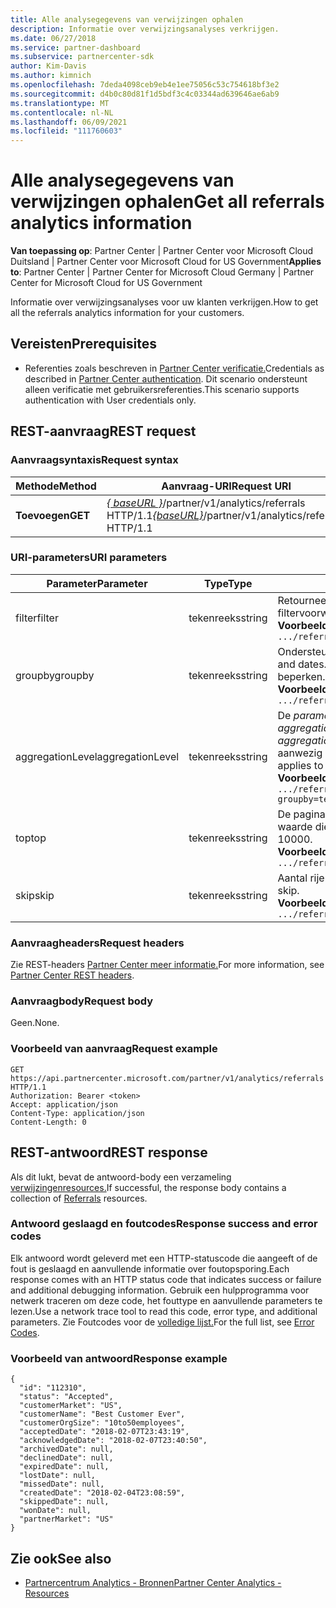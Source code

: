 ```yaml
---
title: Alle analysegegevens van verwijzingen ophalen
description: Informatie over verwijzingsanalyses verkrijgen.
ms.date: 06/27/2018
ms.service: partner-dashboard
ms.subservice: partnercenter-sdk
author: Kim-Davis
ms.author: kimnich
ms.openlocfilehash: 7deda4098ceb9eb4e1ee75056c53c754618bf3e2
ms.sourcegitcommit: d4b0c80d81f1d5bdf3c4c03344ad639646ae6ab9
ms.translationtype: MT
ms.contentlocale: nl-NL
ms.lasthandoff: 06/09/2021
ms.locfileid: "111760603"
---
```

# <a name="get-all-referrals-analytics-information"></a><span data-ttu-id="bd53a-103">Alle analysegegevens van verwijzingen ophalen</span><span class="sxs-lookup"><span data-stu-id="bd53a-103">Get all referrals analytics information</span></span>

<span data-ttu-id="bd53a-104">**Van toepassing op**: Partner Center | Partner Center voor Microsoft Cloud Duitsland | Partner Center voor Microsoft Cloud for US Government</span><span class="sxs-lookup"><span data-stu-id="bd53a-104">**Applies to**: Partner Center | Partner Center for Microsoft Cloud Germany | Partner Center for Microsoft Cloud for US Government</span></span>

<span data-ttu-id="bd53a-105">Informatie over verwijzingsanalyses voor uw klanten verkrijgen.</span><span class="sxs-lookup"><span data-stu-id="bd53a-105">How to get all the referrals analytics information for your customers.</span></span>

## <a name="prerequisites"></a><span data-ttu-id="bd53a-106">Vereisten</span><span class="sxs-lookup"><span data-stu-id="bd53a-106">Prerequisites</span></span>

- <span data-ttu-id="bd53a-107">Referenties zoals beschreven in [Partner Center verificatie.](partner-center-authentication.md)</span><span class="sxs-lookup"><span data-stu-id="bd53a-107">Credentials as described in [Partner Center authentication](partner-center-authentication.md).</span></span> <span data-ttu-id="bd53a-108">Dit scenario ondersteunt alleen verificatie met gebruikersreferenties.</span><span class="sxs-lookup"><span data-stu-id="bd53a-108">This scenario supports authentication with User credentials only.</span></span>

## <a name="rest-request"></a><span data-ttu-id="bd53a-109">REST-aanvraag</span><span class="sxs-lookup"><span data-stu-id="bd53a-109">REST request</span></span>

### <a name="request-syntax"></a><span data-ttu-id="bd53a-110">Aanvraagsyntaxis</span><span class="sxs-lookup"><span data-stu-id="bd53a-110">Request syntax</span></span>

| <span data-ttu-id="bd53a-111">Methode</span><span class="sxs-lookup"><span data-stu-id="bd53a-111">Method</span></span>  | <span data-ttu-id="bd53a-112">Aanvraag-URI</span><span class="sxs-lookup"><span data-stu-id="bd53a-112">Request URI</span></span> |
|---------|-------------|
| <span data-ttu-id="bd53a-113">**Toevoegen**</span><span class="sxs-lookup"><span data-stu-id="bd53a-113">**GET**</span></span> | <span data-ttu-id="bd53a-114">[*\{ baseURL \}*](partner-center-rest-urls.md)/partner/v1/analytics/referrals HTTP/1.1</span><span class="sxs-lookup"><span data-stu-id="bd53a-114">[*\{baseURL\}*](partner-center-rest-urls.md)/partner/v1/analytics/referrals HTTP/1.1</span></span> |

### <a name="uri-parameters"></a><span data-ttu-id="bd53a-115">URI-parameters</span><span class="sxs-lookup"><span data-stu-id="bd53a-115">URI parameters</span></span>

| <span data-ttu-id="bd53a-116">Parameter</span><span class="sxs-lookup"><span data-stu-id="bd53a-116">Parameter</span></span> | <span data-ttu-id="bd53a-117">Type</span><span class="sxs-lookup"><span data-stu-id="bd53a-117">Type</span></span> | <span data-ttu-id="bd53a-118">Beschrijving</span><span class="sxs-lookup"><span data-stu-id="bd53a-118">Description</span></span> |
|-----------|------|-------------|
| <span data-ttu-id="bd53a-119">filter</span><span class="sxs-lookup"><span data-stu-id="bd53a-119">filter</span></span> | <span data-ttu-id="bd53a-120">tekenreeks</span><span class="sxs-lookup"><span data-stu-id="bd53a-120">string</span></span> | <span data-ttu-id="bd53a-121">Retourneert gegevens die overeenkomen met de filtervoorwaarde.</span><span class="sxs-lookup"><span data-stu-id="bd53a-121">Returns data matching the filter condition.</span></span></br> <span data-ttu-id="bd53a-122">**Voorbeeld:**</span><span class="sxs-lookup"><span data-stu-id="bd53a-122">**Example:**</span></span></br>  `.../referrals?filter=field eq 'value'` |
| <span data-ttu-id="bd53a-123">groupby</span><span class="sxs-lookup"><span data-stu-id="bd53a-123">groupby</span></span> | <span data-ttu-id="bd53a-124">tekenreeks</span><span class="sxs-lookup"><span data-stu-id="bd53a-124">string</span></span> | <span data-ttu-id="bd53a-125">Ondersteunt zowel voorwaarden als datums.</span><span class="sxs-lookup"><span data-stu-id="bd53a-125">Supports both terms and dates.</span></span> <span data-ttu-id="bd53a-126">Kortcircuitlogica om het aantal buckets te beperken.</span><span class="sxs-lookup"><span data-stu-id="bd53a-126">Short circuit logic to limit the number of buckets.</span></span></br> <span data-ttu-id="bd53a-127">**Voorbeeld:**</span><span class="sxs-lookup"><span data-stu-id="bd53a-127">**Example:**</span></span></br>  `.../referrals?groupby=termField1,dateField1,termField2` |
| <span data-ttu-id="bd53a-128">aggregationLevel</span><span class="sxs-lookup"><span data-stu-id="bd53a-128">aggregationLevel</span></span> | <span data-ttu-id="bd53a-129">tekenreeks</span><span class="sxs-lookup"><span data-stu-id="bd53a-129">string</span></span> | <span data-ttu-id="bd53a-130">De *parameter aggregationLevel* vereist een *groupby*.</span><span class="sxs-lookup"><span data-stu-id="bd53a-130">The *aggregationLevel* parameter requires a *groupby*.</span></span> <span data-ttu-id="bd53a-131">De *parameter aggregationLevel* is van toepassing op alle datumvelden die aanwezig zijn in *de groupby*.</span><span class="sxs-lookup"><span data-stu-id="bd53a-131">The *aggregationLevel* parameter applies to all date fields present in the *groupby*.</span></span></br> <span data-ttu-id="bd53a-132">**Voorbeeld:**</span><span class="sxs-lookup"><span data-stu-id="bd53a-132">**Example:**</span></span></br> `.../referrals?groupby=termField1,dateField1,termField2&aggregationLevel=day` |
| <span data-ttu-id="bd53a-133">top</span><span class="sxs-lookup"><span data-stu-id="bd53a-133">top</span></span> | <span data-ttu-id="bd53a-134">tekenreeks</span><span class="sxs-lookup"><span data-stu-id="bd53a-134">string</span></span> | <span data-ttu-id="bd53a-135">De paginalimiet is 10000.</span><span class="sxs-lookup"><span data-stu-id="bd53a-135">The page limit is 10000.</span></span> <span data-ttu-id="bd53a-136">Neemt een waarde die kleiner is dan 10000.</span><span class="sxs-lookup"><span data-stu-id="bd53a-136">Takes any value less than 10000.</span></span></br> <span data-ttu-id="bd53a-137">**Voorbeeld:**</span><span class="sxs-lookup"><span data-stu-id="bd53a-137">**Example:**</span></span></br> `.../referrals?top=100`</br> |
| <span data-ttu-id="bd53a-138">skip</span><span class="sxs-lookup"><span data-stu-id="bd53a-138">skip</span></span> | <span data-ttu-id="bd53a-139">tekenreeks</span><span class="sxs-lookup"><span data-stu-id="bd53a-139">string</span></span> | <span data-ttu-id="bd53a-140">Aantal rijen dat moet worden overgeslagen.</span><span class="sxs-lookup"><span data-stu-id="bd53a-140">Number of rows to skip.</span></span></br> <span data-ttu-id="bd53a-141">**Voorbeeld:**</span><span class="sxs-lookup"><span data-stu-id="bd53a-141">**Example:**</span></span></br>  `.../referrals?top=100&skip=100` |

### <a name="request-headers"></a><span data-ttu-id="bd53a-142">Aanvraagheaders</span><span class="sxs-lookup"><span data-stu-id="bd53a-142">Request headers</span></span>

<span data-ttu-id="bd53a-143">Zie REST-headers [Partner Center meer informatie.](headers.md)</span><span class="sxs-lookup"><span data-stu-id="bd53a-143">For more information, see [Partner Center REST headers](headers.md).</span></span>

### <a name="request-body"></a><span data-ttu-id="bd53a-144">Aanvraagbody</span><span class="sxs-lookup"><span data-stu-id="bd53a-144">Request body</span></span>

<span data-ttu-id="bd53a-145">Geen.</span><span class="sxs-lookup"><span data-stu-id="bd53a-145">None.</span></span>

### <a name="request-example"></a><span data-ttu-id="bd53a-146">Voorbeeld van aanvraag</span><span class="sxs-lookup"><span data-stu-id="bd53a-146">Request example</span></span>

```http
GET https://api.partnercenter.microsoft.com/partner/v1/analytics/referrals HTTP/1.1
Authorization: Bearer <token>
Accept: application/json
Content-Type: application/json
Content-Length: 0
```

## <a name="rest-response"></a><span data-ttu-id="bd53a-147">REST-antwoord</span><span class="sxs-lookup"><span data-stu-id="bd53a-147">REST response</span></span>

<span data-ttu-id="bd53a-148">Als dit lukt, bevat de antwoord-body een verzameling [verwijzingenresources.](partner-center-analytics-resources.md#referrals-resource)</span><span class="sxs-lookup"><span data-stu-id="bd53a-148">If successful, the response body contains a collection of [Referrals](partner-center-analytics-resources.md#referrals-resource) resources.</span></span>

### <a name="response-success-and-error-codes"></a><span data-ttu-id="bd53a-149">Antwoord geslaagd en foutcodes</span><span class="sxs-lookup"><span data-stu-id="bd53a-149">Response success and error codes</span></span>

<span data-ttu-id="bd53a-150">Elk antwoord wordt geleverd met een HTTP-statuscode die aangeeft of de fout is geslaagd en aanvullende informatie over foutopsporing.</span><span class="sxs-lookup"><span data-stu-id="bd53a-150">Each response comes with an HTTP status code that indicates success or failure and additional debugging information.</span></span> <span data-ttu-id="bd53a-151">Gebruik een hulpprogramma voor netwerk traceren om deze code, het fouttype en aanvullende parameters te lezen.</span><span class="sxs-lookup"><span data-stu-id="bd53a-151">Use a network trace tool to read this code, error type, and additional parameters.</span></span> <span data-ttu-id="bd53a-152">Zie Foutcodes voor de [volledige lijst.](error-codes.md)</span><span class="sxs-lookup"><span data-stu-id="bd53a-152">For the full list, see [Error Codes](error-codes.md).</span></span>

### <a name="response-example"></a><span data-ttu-id="bd53a-153">Voorbeeld van antwoord</span><span class="sxs-lookup"><span data-stu-id="bd53a-153">Response example</span></span>

```http
{
  "id": "112310",
  "status": "Accepted",
  "customerMarket": "US",
  "customerName": "Best Customer Ever",
  "customerOrgSize": "10to50employees",
  "acceptedDate": "2018-02-07T23:43:19",
  "acknowledgedDate": "2018-02-07T23:40:50",
  "archivedDate": null,
  "declinedDate": null,
  "expiredDate": null,
  "lostDate": null,
  "missedDate": null,
  "createdDate": "2018-02-04T23:08:59",
  "skippedDate": null,
  "wonDate": null,
  "partnerMarket": "US"
}
```

## <a name="see-also"></a><span data-ttu-id="bd53a-154">Zie ook</span><span class="sxs-lookup"><span data-stu-id="bd53a-154">See also</span></span>

- [<span data-ttu-id="bd53a-155">Partnercentrum Analytics - Bronnen</span><span class="sxs-lookup"><span data-stu-id="bd53a-155">Partner Center Analytics - Resources</span></span>](partner-center-analytics-resources.md)

